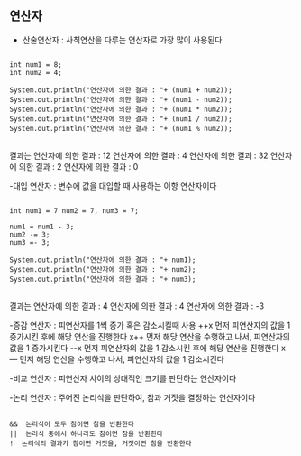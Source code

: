 연산자
-------------------------------------
- 산술연산자 : 사칙연산을 다루는 연산자로 가장 많이 사용된다
<pre>
<code>
int num1 = 8;
int num2 = 4;

System.out.println("연산자에 의한 결과 : "+ (num1 + num2));
System.out.println("연산자에 의한 결과 : "+ (num1 - num2));
System.out.println("연산자에 의한 결과 : "+ (num1 * num2));
System.out.println("연산자에 의한 결과 : "+ (num1 / num2));
System.out.println("연산자에 의한 결과 : "+ (num1 % num2));
</code>
</pre>

결과는 연산자에 의한 결과 : 12 연산자에 의한 결과 : 4 연산자에 의한 결과 : 32  연산자에 의한 결과 : 2 연산자에 의한 결과 : 0

-대입 연산자 : 변수에 값을 대입할 때 사용하는 이항 연산자이다
<pre>
<code>
int num1 = 7 num2 = 7, num3 = 7;

num1 = num1 - 3;
num2 -= 3;
num3 =- 3;

System.out.println("연산자에 의한 결과 : "+ num1);
System.out.println("연산자에 의한 결과 : "+ num2);
System.out.println("연산자에 의한 결과 : "+ num3);
</code>
</pre>
결과는 연산자에 의한 결과 : 4 연산자에 의한 결과 : 4 연산자에 의한 결과 : -3

-증감 연산자 : 피연산자를 1씩 증가 혹은 감소시킬때 사용
++x 먼저 피연산자의 값을 1 증가시킨 후에 해당 연산을 진행한다
x++ 먼저 해당 연산을 수행하고 나서, 피연산자의 값을 1 증가시킨다
--x 먼저 피연산자의 값을 1 감소시킨 후에 해당 연산을 진행한다
x— 먼저 해당 연산을 수행하고 나서, 피연산자의 값을 1 감소시킨다

-비교 연산자 : 피연산자 사이의 상대적인 크기를 판단하는 연산자이다

-논리 연산자 : 주어진 논리식을 판단하여, 참과 거짓을 결정하는 연산자이다
<pre>
<code>
&&  논리식이 모두 참이면 참을 반환한다
||  논리식 중에서 하나라도 참이면 참을 반환한다
!  논리식의 결과가 참이면 거짓을, 거짓이면 참을 반환한다
</code>
</pre>
